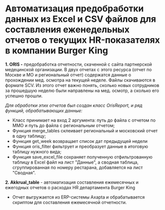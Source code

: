 # **Автоматизация предобработки данных из Excel и CSV файлов для составления еженедельных отчетов о текущих HR-показателях в компании Burger King**

**1. ORIS -**  предобработка отчетности, скаченной с сайта партнерской медецинской организации. 
В двух отчетах с этого ресурса (отчет по Москве и МО и региональный отчет) содержатся данные о прохождении мед. осмотра на текущей неделе. Файлы скачиваются в формате SCV. Из этого отчет важно понять, сколько новых сотрудников за прошедшую неделю были направлены на мед. осмотр, а сколько его успешно прошли.

*Для обработки этих отчетов был создан класс OrisReport, и ряд функций, обрабатывающих данные:*
- Класс принимает на вход 2 аргумента: путь до файла с отчетом по ММО и путь до файла с региональным отчетом;
- Функция merge_tables склеивает региональный и московский отчет в одну таблицу;
- Функция get_week возвращает список дат предыдущей недели
- Функция oris_filter фильтрует и преобразует данные в итоговую таблицу нужного вида;
- Функция save_excel_file сохраняет полученную отфильтрованную таблицу в Excel файл на лист "Данные", а сводная таблица, сгруппированная по номеру рестарана, добавляется на лист "Сводная".


**2. Akkrual_table**  - автоматизация составления ежемесячных и ежегодных отчетов о расходах HR департамента Burger King
- Отчет выгружается из ERP-системы Axapta и обрабатывается скриптом для составления ежемесячной отчетности.
